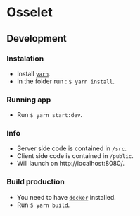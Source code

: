 # Osselet

## Development

### Instalation

- Install [`yarn`](https://yarnpkg.com/).
- In the folder run : `$ yarn install`.

### Running app

- Run `$ yarn start:dev`.

### Info

- Server side code is contained in `/src`.
- Client side code is contained in `/public`.
- Will launch on http://localhost:8080/.

### Build production

- You need to have [`docker`](https://www.docker.com/) installed.
- Run `$ yarn build`.